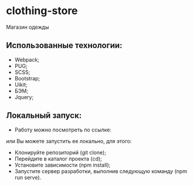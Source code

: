 # clothing-store
Магазин одежды

## Использованные технологии:

- Webpack;
- PUG;
- SCSS;
- Bootstrap;
- Uikit;
- БЭМ;
- Jquery;

## Локальный запуск:

- Работу можно посмотреть по ссылке:

или Вы можете запустить ее локально, для этого:

- Клонируйте репозиторий (git clone);
- Перейдите в каталог проекта (cd);
- Установите зависимости (npm install);
- Запустите сервер разработки, выполнив следующую команду (npm run serve).
